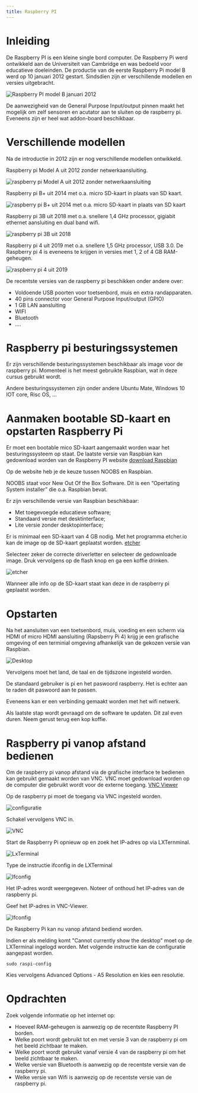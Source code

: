 ```yaml
---
title: Raspberry PI
---
```


# Inleiding

De Raspberry PI is een kleine single bord computer.  De Raspberry Pi werd ontwikkeld aan de Universiteit van Cambridge en was bedoeld voor educatieve doeleinden. De productie van de eerste Raspberry Pi model B werd op 10 januari 2012 gestart. Sindsdien zijn er verschillende modellen en versies uitgebracht.

![Raspberry PI model B januari 2012 ](./assets/RaspberryPiModelB.jpg)

De aanwezigheid van de General Purpose Input/output pinnen maakt het mogelijk om zelf sensoren en acutator aan te sluiten op de raspberry pi. Eveneens zijn er heel wat addon-board beschikbaar.

# Verschillende modellen

Na de introductie in 2012 zijn er nog verschillende modellen ontwikkeld.

Raspberry pi Model A uit 2012 zonder netwerkaansluiting.

![raspberry pi Model A uit 2012 zonder netwerkaansluiting](./assets/RaspberryPiModelA.jpg)

Raspberry pi B+ uit 2014 met o.a. micro SD-kaart in plaats van SD kaart.

![raspberry pi B+ uit 2014 met o.a. micro SD-kaart in plaats van SD kaart](./assets/RaspberryPiModelB.jpg)

Raspberry pi 3B uit 2018 met o.a. snellere 1,4 GHz processor, gigiabit ethernet aansluiting en dual band wifi.

![raspberry pi 3B uit 2018](./assets/RaspberryPi3B.png)

Raspberry pi 4 uit 2019 met o.a. snellere 1,5 GHz processor, USB 3.0. De Raspberry pi 4 is eveneens te krijgen in versies met 1, 2 of 4 GB RAM-geheugen.

![raspberry pi 4 uit 2019](./assets/RaspberryPi4B.jpg)


De recentste versies van de raspberry pi beschikken onder andere over:
* Voldoende USB poorten voor toetsenbord, muis en extra randapparaten.
* 40 pins connector voor General Purpose Input/output (GPIO)
* 1 GB LAN aansluiting
* WIFI
* Bluetooth
* ….

# Raspberry pi besturingssystemen

Er zijn verschillende besturingssystemen beschikbaar als image voor de raspberry pi.  Momenteel is het meest gebruikte Raspbian, wat in deze cursus gebruikt wordt.

Andere besturingssystemen zijn onder andere Ubuntu Mate, Windows 10 IOT core, Risc OS, …  

# Aanmaken bootable SD-kaart en opstarten Raspberry Pi

Er moet een bootable mico SD-kaart aangemaakt worden waar het besturingssysteem op staat. 
De laatste versie van Raspbian kan gedownload worden van de Raspberry PI website [download Raspbian](https://www.raspberrypi.org/downloads/)

Op de website heb je de keuze tussen NOOBS en Raspbian.

NOOBS staat voor New Out Of the Box Software. Dit is een “Opertating System installer” die o.a. Raspbian bevat.
 
Er zijn verschillende versie van Raspbian beschikbaar:
* Met toegevoegde educatieve software;
* Standaard versie met desktinterface;
* Lite versie zonder desktopinterface;

Er is minimaal een SD-kaart van 4 GB nodig. Met het programma etcher.io kan de image op de SD-kaart geplaatst worden.
[etcher](https://www.balena.io/etcher/)

Selecteer zeker de correcte driverletter en selecteer de gedownloade image.  Druk vervolgens op de flash knop en ga een koffie drinken.

![etcher](./assets/etcher.png)

Wanneer alle info op de SD-kaart staat kan deze in de raspberry pi geplaatst worden.

# Opstarten

Na het aansluiten van een toetsenbord, muis, voeding en een scherm via HDMI of micro HDMI aansluiting (Rapsberry Pi 4) krijg je een grafische omgeving of een terminial omgeving afhankelijk van de gekozen versie van Raspbian.

![Desktop](./assets/desktop.png)

Vervolgens moet het land, de taal en de tijdszone ingesteld worden.

De standaard gebruiker is pi en het paswoord raspberry. Het is echter aan te raden dit paswoord aan te passen.

Eveneens kan er een verbinding gemaakt worden met het wifi netwerk.

Als laatste stap wordt gevraagd om de software te updaten. Dit zal even duren. Neem gerust terug een kop koffie.

# Raspberry pi vanop afstand bedienen

Om de raspberry pi vanop afstand via de grafische interface te bedienen kan gebruikt gemaakt worden van VNC. VNC moet gedownload worden op de computer die gebruikt wordt voor de externe toegang. [VNC Viewer](https://www.realvnc.com/en/connect/download/viewer/)

Op de raspberry pi moet de toegang via VNC ingesteld worden. 

![configuratie](./assets/configuratie.png)

Schakel vervolgens VNC in.

![VNC](./assets/VNC.png)

Start de Raspberry Pi opnieuw op en zoek het IP-adres op via LXTernminal.

![LxTerminal](./assets/LXTerminal.png)

Type de instructie ifconfig in de LXTerminal

![Ifconfig](./assets/ifconfig.png)

Het IP-adres wordt weergegeven. Noteer of onthoud het IP-adres van de raspberry pi.

Geef het IP-adres in VNC-Viewer.

![Ifconfig](./assets/VNCViewer.png)

De Raspberry Pi kan nu vanop afstand bediend worden.

Indien er als melding komt "Cannot currently show the desktop" moet op de LXTerminal ingelogd worden.
Met volgende instructie kan de configuratie aangepast worden.

```console
sudo raspi-config
```

Kies vervolgens Advanced Options - A5 Resolution en kies een resolutie.

# Opdrachten

Zoek volgende informatie op het internet op:
* Hoeveel RAM-geheugen is aanwezig op de recentste Raspberry PI borden.
* Welke poort wordt gebruikt tot en met versie 3 van de raspberry pi om het beeld zichtbaar te maken.
* Welke poort wordt gebruikt vanaf versie 4 van de raspberry pi om het beeld zichtbaar te maken. 
* Welke versie van Bluetooth is aanwezig op de recentste versie van de raspberry pi.
* Welke versie van Wifi is aanwezig op de recentste versie van de raspberry pi.


